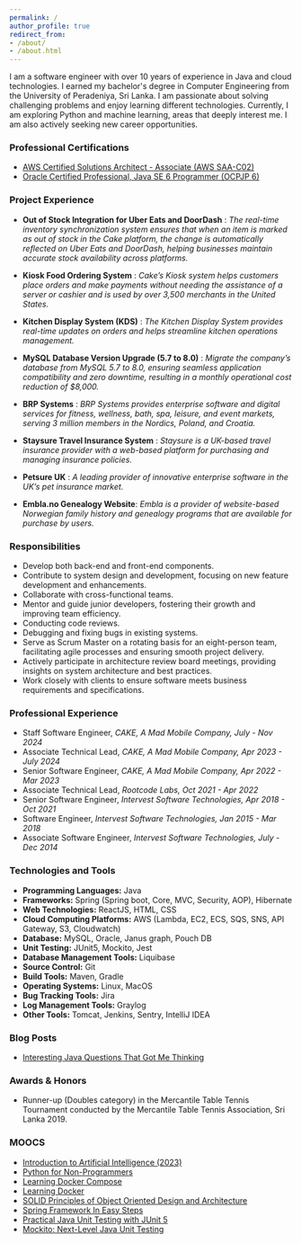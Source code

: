 ```yaml
---
permalink: /
author_profile: true
redirect_from:
- /about/
- /about.html
---
```


I am a software engineer with over 10 years of experience in Java and cloud technologies. I earned my bachelor's degree in Computer Engineering from the University of Peradeniya, Sri Lanka. I am passionate about solving challenging problems and enjoy learning different technologies. Currently, I am exploring Python and machine learning, areas that deeply interest me. I am also actively seeking new career opportunities.

### Professional Certifications
- [AWS Certified Solutions Architect - Associate (AWS SAA-C02)](https://www.credly.com/badges/8ad31d47-6807-4703-92a8-958d143fb262?source=linked_in_profile)
- [Oracle Certified Professional, Java SE 6 Programmer (OCPJP 6)](https://www.credly.com/badges/c5679410-ef50-4413-a877-36f673139454?source=linked_in_profile)
  
### Project Experience

- **Out of Stock Integration for Uber Eats and DoorDash** : 
  *The real-time inventory synchronization system ensures that when an item is marked as out of stock in the Cake platform, the change is
  automatically reflected on Uber Eats and DoorDash, helping businesses maintain accurate stock
  availability across platforms.*

- **Kiosk Food Ordering System** : 
  *Cake’s Kiosk system helps customers place orders and make payments without needing the assistance of a server or cashier and is used by over 3,500 merchants
  in the United States.*

- **Kitchen Display System (KDS)** : *The Kitchen Display System provides real-time updates on
  orders and helps streamline kitchen operations management.*
  
- **MySQL Database Version Upgrade (5.7 to 8.0)** : *Migrate the company’s database from MySQL
  5.7 to 8.0, ensuring seamless application compatibility and zero downtime, resulting in a monthly
  operational cost reduction of $8,000.*

- **BRP Systems** : *BRP Systems provides enterprise software and digital services for fitness, wellness,
bath, spa, leisure, and event markets, serving 3 million members in the Nordics, Poland, and
Croatia.*
  
- **Staysure Travel Insurance System** : *Staysure is a UK-based travel insurance provider with a
    web-based platform for purchasing and managing insurance policies.*
  
- **Petsure UK** : *A leading provider of innovative enterprise software in the UK’s pet insurance
  market.*

- **Embla.no Genealogy Website**: *Embla is a provider of website-based Norwegian family history
  and genealogy programs that are available for purchase by users.*

### Responsibilities
- Develop both back-end and front-end components.
- Contribute to system design and development, focusing on new feature development and enhancements.
- Collaborate with cross-functional teams.
- Mentor and guide junior developers, fostering their growth and improving team efficiency.
- Conducting code reviews.
- Debugging and fixing bugs in existing systems.
- Serve as Scrum Master on a rotating basis for an eight-person team, facilitating agile processes and ensuring smooth project delivery.
- Actively participate in architecture review board meetings, providing insights on system architecture and best practices.
- Work closely with clients to ensure software meets business requirements and specifications.

### Professional Experience
- Staff Software Engineer, *CAKE, A Mad Mobile Company, July - Nov 2024*
- Associate Technical Lead, *CAKE, A Mad Mobile Company, Apr 2023 - July 2024*
- Senior Software Engineer, *CAKE, A Mad Mobile Company, Apr 2022 - Mar 2023*
- Associate Technical Lead, *Rootcode Labs, Oct 2021 - Apr 2022*
- Senior Software Engineer, *Intervest Software Technologies, Apr 2018 - Oct 2021*
- Software Engineer, *Intervest Software Technologies, Jan 2015 - Mar 2018*
- Associate Software Engineer, *Intervest Software Technologies, July - Dec 2014*

### Technologies and Tools
- **Programming Languages:** Java
- **Frameworks:** Spring (Spring boot, Core, MVC, Security, AOP), Hibernate
- **Web Technologies:** ReactJS, HTML, CSS
- **Cloud Computing Platforms:** AWS (Lambda, EC2, ECS, SQS, SNS, API Gateway, S3, Cloudwatch)
- **Database:** MySQL, Oracle, Janus graph, Pouch DB
- **Unit Testing:** JUnit5, Mockito, Jest
- **Database Management Tools:** Liquibase
- **Source Control:** Git
- **Build Tools:** Maven, Gradle
- **Operating Systems:** Linux, MacOS
- **Bug Tracking Tools:** Jira 
- **Log Management Tools:** Graylog
- **Other Tools:** Tomcat, Jenkins, Sentry, IntelliJ IDEA

### Blog Posts
- [Interesting Java Questions That Got Me Thinking](https://medium.com/@dharanie89/interesting-java-questions-that-got-me-thinking-d86ed157bc9e)

### Awards & Honors
- Runner-up (Doubles category) in the Mercantile Table Tennis Tournament conducted by the Mercantile
Table Tennis Association, Sri Lanka 2019.

### MOOCS
- [Introduction to Artificial Intelligence (2023)](https://www.linkedin.com/learning/certificates/6f0b491c7c8589ff092b41d2bc0fa0bdfb0ea4b06ffc1738db8124eef29884d9?u=173225324)
- [Python for Non-Programmers](https://www.linkedin.com/learning/certificates/78d6d44f68eff3e3717c56f4f770b8923baa60ee516ed104bc9d95e47da8c2e6?u=173225324)
- [Learning Docker Compose](https://www.linkedin.com/learning/certificates/38b0b7ad6b24118744dff64b97bdf1f3fd5560537e5da1b05d142339420b549d?u=173225324)
- [Learning Docker](https://www.linkedin.com/learning/certificates/88c66b4c62681965b6348dd112220fff47f629fd29533cd892532d65ea9cdcac?u=173225324)
- [SOLID Principles of Object Oriented Design and Architecture](https://www.udemy.com/certificate/UC-4c698db4-1515-4250-841d-0de464adfaa3/)
- [Spring Framework In Easy Steps](https://www.udemy.com/certificate/UC-1124c770-7690-44f4-ab2d-c17b5c9a05ac/)
- [Practical Java Unit Testing with JUnit 5](https://www.udemy.com/certificate/UC-ed0736a9-27c6-4c7d-9d55-c997297bb097/)
- [Mockito: Next-Level Java Unit Testing](https://www.udemy.com/certificate/UC-a48af528-b4db-4471-8154-60f79144bcb0/)
